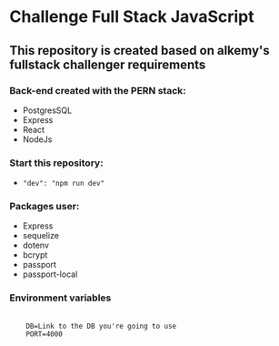 # Challenge Full Stack JavaScript
## This repository is created based on alkemy's fullstack challenger requirements

### Back-end created with the PERN stack:
  - PostgresSQL
  - Express
  - React
  - NodeJs

### Start this repository:
  - `"dev": "npm run dev"`

### Packages user:
  - Express
  - sequelize
  - dotenv
  - bcrypt
  - passport
  - passport-local

### Environment variables
<pre>
  <code>
    DB=Link to the DB you're going to use
    PORT=4000
  </code>
</pre>